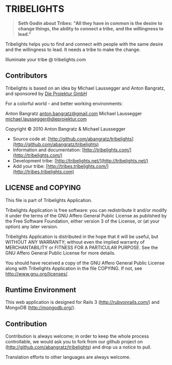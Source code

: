 # TRIBELIGHTS

> __Seth Godin about Tribes: "All they have in common is the desire to change things, the ability to connect a tribe,__
> __and the willingness to lead."__

Tribelights helps you to find and connect with people with the same desire and the willingness to lead. It needs a
tribe to make the change.

Illuminate your tribe @ tribelights.com

## Contributors

Tribelights is based on an idea by Michael Laussegger and Anton Bangratz, and sponsored by [Die Projektur GmbH](http://dieprojektur.com/)

For a colorful world -
and better working environments:

Anton Bangratz <anton.bangratz@gmail.com>
Michael Laussegger <michael.laussegger@dieprojektur.com>

Copyright © 2010 Anton Bangratz & Michael Laussegger

 * Source code at:	[http://github.com/abangratz/tribelights](http://github.com/abangratz/tribelights)	
 * Information and documentation:	[http://tribelights.com/](http://tribelights.com/)	
 * Development tribe:	[http://tribelights.net/](http://tribelights.net/)	
 * Add your tribe:	[http://tribes.tribelights.com/](http://tribes.tribelights.com)	

## LICENSE and COPYING

This file is part of Tribelights Application.

Tribelights Application is free software: you can redistribute it and/or modify it under the terms of the GNU Affero
General Public License as published by the Free Software Foundation, either version 3 of the License, or (at your
option) any later version.

Tribelights Application is distributed in the hope that it will be useful, but WITHOUT ANY WARRANTY; without even
the implied warranty of MERCHANTABILITY or FITNESS FOR A PARTICULAR PURPOSE.  See the GNU Affero General Public License
for more details.

You should have received a copy of the GNU Affero General Public License along with Tribelights Application in the
file COPYING. If not, see <http://www.gnu.org/licenses/>.

## Runtime Environment

This web application is designed for Rails 3 (http://rubyonrails.com/) and MongoDB (http://mongodb.org/).

## Contribution

Contribution is always welcome; in order to keep the whole process controllable, we would ask you to fork from our
github project on (http://github.com/abangratz/tribelights) and drop us a notice to pull.

Translation efforts to other languages are always welcome.
